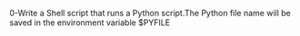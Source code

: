 0-Write a Shell script that runs a Python script.The Python file name will be saved in the environment variable $PYFILE